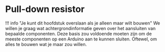 # Pull-down resistor
!!! info "Je kunt dit hoofdstuk overslaan als je alleen maar wilt bouwen"
  We willen je graag wat achtergrondinformatie geven over het aansluiten van bepaalde componenten. Deze basis zou voldoende moeten zijn om de meeste componenten op een Arduino aan te kunnen sluiten. Oftewel, om alles te bouwen wat je maar zou willen.
